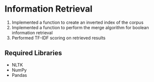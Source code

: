 # Information Retrieval

<ol>
<li>Implemented a function to create an inverted index of the corpus
<li>Implemented a function to perform the merge algorithm for boolean information retrieval
<li>Performed TF-IDF scoring on retrieved results
</ol>

## Required Libraries
<ul>
<li>NLTK
<li>NumPy
<li>Pandas
</ul>
